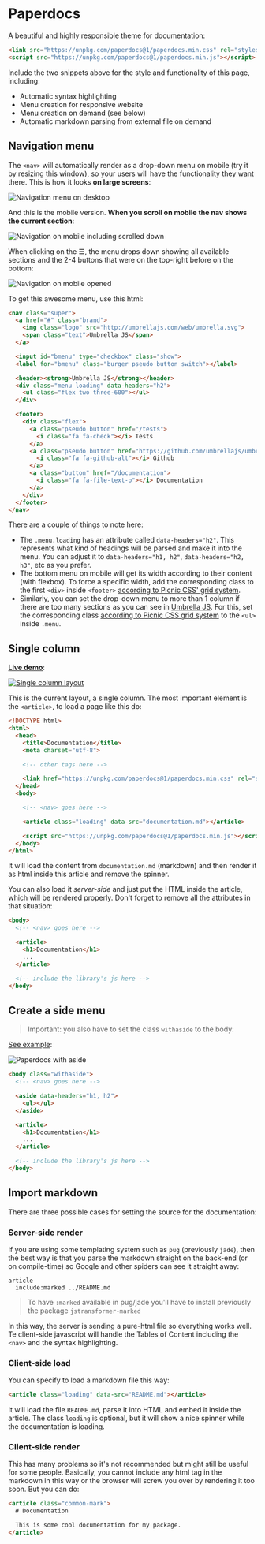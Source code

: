 # Paperdocs

A beautiful and highly responsible theme for documentation:

```html
<link src="https://unpkg.com/paperdocs@1/paperdocs.min.css" rel="stylesheet">
<script src="https://unpkg.com/paperdocs@1/paperdocs.min.js"></script>
```

Include the two snippets above for the style and functionality of this page, including:

- Automatic syntax highlighting
- Menu creation for responsive website
- Menu creation on demand (see below)
- Automatic markdown parsing from external file on demand


## Navigation menu

The `<nav>` will automatically render as a drop-down menu on mobile (try it by resizing this window), so your users will have the functionality they want there. This is how it looks **on large screens**:

![Navigation menu on desktop](img/nav_desktop.png)

And this is the mobile version. **When you scroll on mobile the nav shows the current section**:

![Navigation on mobile including scrolled down](img/nav_mobile_both.png)

When clicking on the ☰, the menu drops down showing all available sections and the 2-4 buttons that were on the top-right before on the bottom:

![Navigation on mobile opened](img/nav_open_full.png)

To get this awesome menu, use this html:

```html
<nav class="super">
  <a href="#" class="brand">
    <img class="logo" src="http://umbrellajs.com/web/umbrella.svg">
    <span class="text">Umbrella JS</span>
  </a>

  <input id="bmenu" type="checkbox" class="show">
  <label for="bmenu" class="burger pseudo button switch"></label>

  <header><strong>Umbrella JS</strong></header>
  <div class="menu loading" data-headers="h2">
    <ul class="flex two three-600"></ul>
  </div>

  <footer>
    <div class="flex">
      <a class="pseudo button" href="/tests">
        <i class="fa fa-check"></i> Tests
      </a>
      <a class="pseudo button" href="https://github.com/umbrellajs/umbrella">
        <i class="fa fa-github-alt"></i> Github
      </a>
      <a class="button" href="/documentation">
        <i class="fa fa-file-text-o"></i> Documentation
      </a>
    </div>
  </footer>
</nav>
```

There are a couple of things to note here:

- The `.menu.loading` has an attribute called `data-headers="h2"`. This represents what kind of headings will be parsed and make it into the menu. You can adjust it to `data-headers="h1, h2"`, `data-headers="h2, h3"`, etc as you prefer.
- The bottom menu on mobile will get its width according to their content (with flexbox). To force a specific width, add the corresponding class to the first `<div>` inside `<footer>` [according to Picnic CSS' grid system](picnicss.com/documentation#grids).
- Similarly, you can set the drop-down menu to more than 1 column if there are too many sections as you can see in [Umbrella JS](http://umbrellajs.com/documentation). For this, set the corresponding class [according to Picnic CSS grid system](picnicss.com/documentation#grids) to the `<ul>` inside `.menu`.



## Single column

[**Live demo**](http://francisco.io/paperdocs/single):

[![Single column layout](img/single_column.png)](http://francisco.io/paperdocs/single)

This is the current layout, a single column. The most important element is the `<article>`, to load a page like this do:

```html
<!DOCTYPE html>
<html>
  <head>
    <title>Documentation</title>
    <meta charset="utf-8">

    <!-- other tags here -->

    <link href="https://unpkg.com/paperdocs@1/paperdocs.min.css" rel="stylesheet">
  </head>
  <body>

    <!-- <nav> goes here -->

    <article class="loading" data-src="documentation.md"></article>

    <script src="https://unpkg.com/paperdocs@1/paperdocs.min.js"></script>
  </body>
</html>
```

It will load the content from `documentation.md` (markdown) and then render it as html inside this article and remove the spinner.

You can also load it *server-side* and just put the HTML inside the article, which will be rendered properly. Don't forget to remove all the attributes in that situation:

```html
<body>
  <!-- <nav> goes here -->

  <article>
    <h1>Documentation</h1>
    ...
  </article>

  <!-- include the library's js here -->
</body>
```



## Create a side menu

> Important: you also have to set the class `withaside` to the body:

[See example](http://francisco.io/paperdocs/aside):

![Paperdocs with aside](img/aside_desktop.png)


```html
<body class="withaside">
  <!-- <nav> goes here -->

  <aside data-headers="h1, h2">
    <ul></ul>
  </aside>

  <article>
    <h1>Documentation</h1>
    ...
  </article>

  <!-- include the library's js here -->
</body>
```



## Import markdown

There are three possible cases for setting the source for the documentation:

### Server-side render

If you are using some templating system such as `pug` (previously `jade`), then the best way is that you parse the markdown straight on the back-end (or on compile-time) so Google and other spiders can see it straight away:

```pug
article
  include:marked ../README.md
```

> To have `:marked` available in pug/jade you'll have to install previously the package `jstransformer-marked`

In this way, the server is sending a pure-html file so everything works well. Te client-side javascript will handle the Tables of Content including the `<nav>` and the syntax highlighting.

### Client-side load

You can specify to load a markdown file this way:

```html
<article class="loading" data-src="README.md"></article>
```

It will load the file `README.md`, parse it into HTML and embed it inside the article. The class `loading` is optional, but it will show a nice spinner while the documentation is loading.


### Client-side render

This has many problems so it's not recommended but might still be useful for some people. Basically, you cannot include any html tag in the markdown in this way or the browser will screw you over by rendering it too soon. But you can do:

```html
<article class="common-mark">
  # Documentation

  This is some cool documentation for my package.
</article>
```
